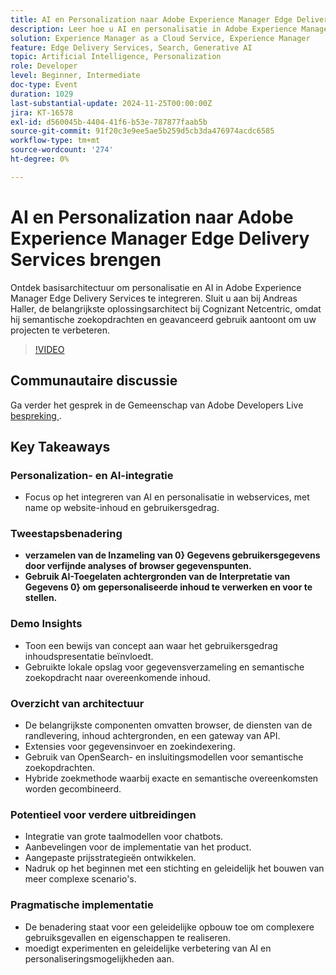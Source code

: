 ```yaml
---
title: AI en Personalization naar Adobe Experience Manager Edge Delivery Services brengen
description: Leer hoe u AI en personalisatie in Adobe Experience Manager Edge Delivery Services integreert met basisarchitectuur, semantische zoekfunctie en geavanceerde gebruiksgevallen zoals aangetoond door Andreas Haller, de Oplossingsarchitect van Principal Solution Architect bij Cognizant Netcentric.
solution: Experience Manager as a Cloud Service, Experience Manager
feature: Edge Delivery Services, Search, Generative AI
topic: Artificial Intelligence, Personalization
role: Developer
level: Beginner, Intermediate
doc-type: Event
duration: 1029
last-substantial-update: 2024-11-25T00:00:00Z
jira: KT-16578
exl-id: d560045b-4404-41f6-b53e-787877faab5b
source-git-commit: 91f20c3e9ee5ae5b259d5cb3da476974acdc6585
workflow-type: tm+mt
source-wordcount: '274'
ht-degree: 0%

---
```


# AI en Personalization naar Adobe Experience Manager Edge Delivery Services brengen

Ontdek basisarchitectuur om personalisatie en AI in Adobe Experience Manager Edge Delivery Services te integreren. Sluit u aan bij Andreas Haller, de belangrijkste oplossingsarchitect bij Cognizant Netcentric, omdat hij semantische zoekopdrachten en geavanceerd gebruik aantoont om uw projecten te verbeteren.

>[!VIDEO](https://video.tv.adobe.com/v/3440405/?learn=on&enablevpops)

## Communautaire discussie

Ga verder het gesprek in de Gemeenschap van Adobe Developers Live [ bespreking ](https://adobe.ly/3Z0PtJF).

## Key Takeaways

### Personalization- en AI-integratie

* Focus op het integreren van AI en personalisatie in webservices, met name op website-inhoud en gebruikersgedrag.

### Tweestapsbenadering

* **verzamelen van de Inzameling van 0&rbrace; Gegevens gebruikersgegevens door verfijnde analyses of browser gegevenspunten.**
* **Gebruik AI-Toegelaten achtergronden van de Interpretatie van Gegevens 0&rbrace; om gepersonaliseerde inhoud te verwerken en voor te stellen.**

### Demo Insights

* Toon een bewijs van concept aan waar het gebruikersgedrag inhoudspresentatie beïnvloedt.
* Gebruikte lokale opslag voor gegevensverzameling en semantische zoekopdracht naar overeenkomende inhoud.

### Overzicht van architectuur

* De belangrijkste componenten omvatten browser, de diensten van de randlevering, inhoud achtergronden, en een gateway van API.
* Extensies voor gegevensinvoer en zoekindexering.
* Gebruik van OpenSearch- en insluitingsmodellen voor semantische zoekopdrachten.
* Hybride zoekmethode waarbij exacte en semantische overeenkomsten worden gecombineerd.

### Potentieel voor verdere uitbreidingen

* Integratie van grote taalmodellen voor chatbots.
* Aanbevelingen voor de implementatie van het product.
* Aangepaste prijsstrategieën ontwikkelen.
* Nadruk op het beginnen met een stichting en geleidelijk het bouwen van meer complexe scenario&#39;s.

### Pragmatische implementatie

* De benadering staat voor een geleidelijke opbouw toe om complexere gebruiksgevallen en eigenschappen te realiseren.
* moedigt experimenten en geleidelijke verbetering van AI en personaliseringsmogelijkheden aan.
